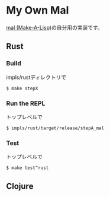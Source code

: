 # My Own Mal

[mal (Make-A-Lisp)](https://github.com/kanaka/mal)の自分用の実装です。

## Rust

### Build

impls/rustディレクトリで

```
$ make stepX
```

### Run the REPL

トップレベルで
```
$ impls/rust/target/release/stepA_mal
```

### Test

トップレベルで
```
$ make test^rust
```

## Clojure